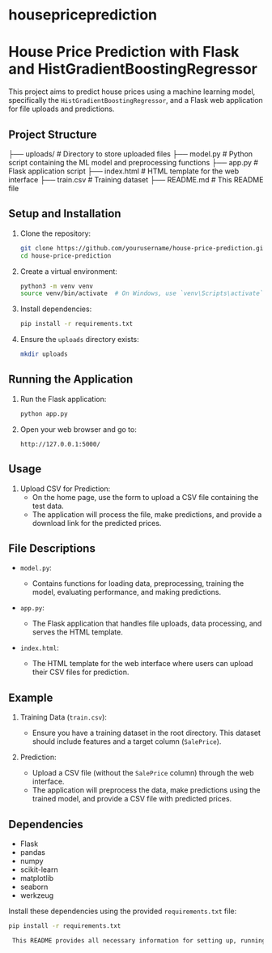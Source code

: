# housepriceprediction

# House Price Prediction with Flask and HistGradientBoostingRegressor

This project aims to predict house prices using a machine learning model, specifically the `HistGradientBoostingRegressor`, and a Flask web application for file uploads and predictions.

## Project Structure
├── uploads/ # Directory to store uploaded files
├── model.py # Python script containing the ML model and preprocessing functions
├── app.py # Flask application script
├── index.html # HTML template for the web interface
├── train.csv # Training dataset
├── README.md # This README file


## Setup and Installation

1. Clone the repository:
    ```sh
    git clone https://github.com/yourusername/house-price-prediction.git
    cd house-price-prediction
    ```

2. Create a virtual environment:
    ```sh
    python3 -m venv venv
    source venv/bin/activate  # On Windows, use `venv\Scripts\activate`
    ```

3. Install dependencies:
    ```sh
    pip install -r requirements.txt
    ```

4. Ensure the `uploads` directory exists:
    ```sh
    mkdir uploads
    ```

## Running the Application

1. Run the Flask application:
    ```sh
    python app.py
    ```

2. Open your web browser and go to:
    ```
    http://127.0.0.1:5000/
    ```

## Usage

1. Upload CSV for Prediction:
    - On the home page, use the form to upload a CSV file containing the test data.
    - The application will process the file, make predictions, and provide a download link for the predicted prices.

## File Descriptions

- `model.py`:
  - Contains functions for loading data, preprocessing, training the model, evaluating performance, and making predictions.
  
- `app.py`:
  - The Flask application that handles file uploads, data processing, and serves the HTML template.
  
- `index.html`:
  - The HTML template for the web interface where users can upload their CSV files for prediction.

## Example

1. Training Data (`train.csv`):
    - Ensure you have a training dataset in the root directory. This dataset should include features and a target column (`SalePrice`).

2. Prediction:
    - Upload a CSV file (without the `SalePrice` column) through the web interface.
    - The application will preprocess the data, make predictions using the trained model, and provide a CSV file with predicted prices.

## Dependencies

- Flask
- pandas
- numpy
- scikit-learn
- matplotlib
- seaborn
- werkzeug

Install these dependencies using the provided `requirements.txt` file:
```sh
pip install -r requirements.txt

 This README provides all necessary information for setting up, running, and troubleshooting the project, formatted for GitHub.
